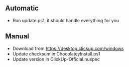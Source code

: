 ## Automatic
- Run update.ps1, it should handle everything for you

## Manual
- Download from https://desktop.clickup.com/windows
- Update checksum in ChocolateyInstall.ps1
- Update version in ClickUp-Official.nuspec